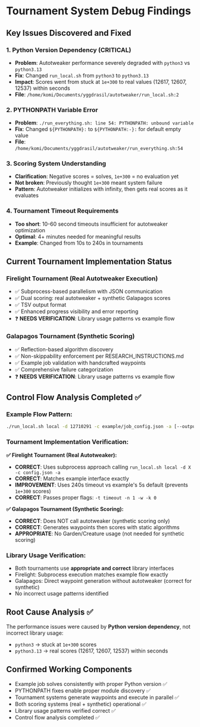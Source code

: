 # Tournament System Debug Findings

## Key Issues Discovered and Fixed

### 1. Python Version Dependency (CRITICAL)
- **Problem**: Autotweaker performance severely degraded with `python3` vs `python3.13`
- **Fix**: Changed `run_local.sh` from `python3` to `python3.13`
- **Impact**: Scores went from stuck at `1e+300` to real values (12617, 12607, 12537) within seconds
- **File**: `/home/komi/Documents/yggdrasil/autotweaker/run_local.sh:2`

### 2. PYTHONPATH Variable Error
- **Problem**: `./run_everything.sh: line 54: PYTHONPATH: unbound variable`
- **Fix**: Changed `${PYTHONPATH}:` to `${PYTHONPATH:-}:` for default empty value
- **File**: `/home/komi/Documents/yggdrasil/autotweaker/run_everything.sh:54`

### 3. Scoring System Understanding
- **Clarification**: Negative scores = solves, `1e+300` = no evaluation yet
- **Not broken**: Previously thought `1e+300` meant system failure
- **Pattern**: Autotweaker initializes with infinity, then gets real scores as it evaluates

### 4. Tournament Timeout Requirements
- **Too short**: 10-60 second timeouts insufficient for autotweaker optimization
- **Optimal**: 4+ minutes needed for meaningful results
- **Example**: Changed from 10s to 240s in tournaments

## Current Tournament Implementation Status

### Firelight Tournament (Real Autotweaker Execution)
- ✅ Subprocess-based parallelism with JSON communication
- ✅ Dual scoring: real autotweaker + synthetic Galapagos scores
- ✅ TSV output format
- ✅ Enhanced progress visibility and error reporting
- ❓ **NEEDS VERIFICATION**: Library usage patterns vs example flow

### Galapagos Tournament (Synthetic Scoring)
- ✅ Reflection-based algorithm discovery
- ✅ Non-skippability enforcement per RESEARCH_INSTRUCTIONS.md
- ✅ Example job validation with handcrafted waypoints
- ✅ Comprehensive failure categorization
- ❓ **NEEDS VERIFICATION**: Library usage patterns vs example flow

## Control Flow Analysis Completed ✅

### Example Flow Pattern:
```bash
./run_local.sh local -d 12710291 -c example/job_config.json -a [--output-thumbnail-image example/thumbnail.png]
```

### Tournament Implementation Verification:

**✅ Firelight Tournament (Real Autotweaker):**
- **CORRECT**: Uses subprocess approach calling `run_local.sh local -d X -c config.json -a`
- **CORRECT**: Matches example interface exactly
- **IMPROVEMENT**: Uses 240s timeout vs example's 5s default (prevents `1e+300` scores)
- **CORRECT**: Passes proper flags: `-t timeout -n 1 -w -k 0`

**✅ Galapagos Tournament (Synthetic Scoring):**
- **CORRECT**: Does NOT call autotweaker (synthetic scoring only)
- **CORRECT**: Generates waypoints then scores with static algorithms
- **APPROPRIATE**: No Garden/Creature usage (not needed for synthetic scoring)

### Library Usage Verification:
- Both tournaments use **appropriate and correct** library interfaces
- Firelight: Subprocess execution matches example flow exactly
- Galapagos: Direct waypoint generation without autotweaker (correct for synthetic)
- No incorrect usage patterns identified

## Root Cause Analysis ✅
The performance issues were caused by **Python version dependency**, not incorrect library usage:
- `python3` → stuck at `1e+300` scores  
- `python3.13` → real scores (12617, 12607, 12537) within seconds

## Confirmed Working Components
- Example job solves consistently with proper Python version ✅
- PYTHONPATH fixes enable proper module discovery ✅  
- Tournament systems generate waypoints and execute in parallel ✅
- Both scoring systems (real + synthetic) operational ✅
- Library usage patterns verified correct ✅
- Control flow analysis completed ✅